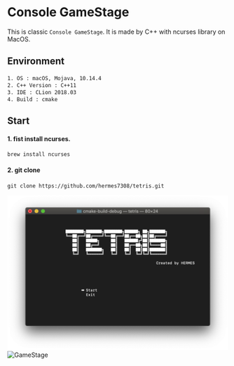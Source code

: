 
# Console GameStage
This is classic `Console GameStage`. It is made by C++ with ncurses library on MacOS.

## Environment 
    1. OS : macOS, Mojava, 10.14.4
    2. C++ Version : C++11
    3. IDE : CLion 2018.03
    4. Build : cmake

## Start
#### 1. fist install ncurses.

    brew install ncurses
    
#### 2. git clone 

    git clone https://github.com/hermes7308/tetris.git
    

![IntroState](./img/IntroStage.png)
![GameStage](./img/GameStage.png)